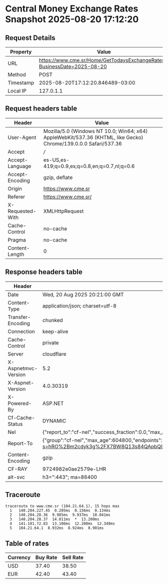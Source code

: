 # Central Money Exchange Rates Snapshot 2025-08-20 17:12:20
## Request Details

| Property | Value |
|----------|-------|
| URL | https://www.cme.sr/Home/GetTodaysExchangeRates/?BusinessDate=2025-08-20 |
| Method | POST |
| Timestamp | 2025-08-20T17:12:20.846489-03:00 |
| Local IP | 127.0.1.1 |
    
## Request headers table

| Header | Value |
|--------|-------|
| User-Agent | Mozilla/5.0 (Windows NT 10.0; Win64; x64) AppleWebKit/537.36 (KHTML, like Gecko) Chrome/139.0.0.0 Safari/537.36 |
| Accept | */* |
| Accept-Language | es-US,es-419;q=0.9,es;q=0.8,en;q=0.7,nl;q=0.6 |
| Accept-Encoding | gzip, deflate |
| Origin | https://www.cme.sr |
| Referer | https://www.cme.sr/ |
| X-Requested-With | XMLHttpRequest |
| Cache-Control | no-cache |
| Pragma | no-cache |
| Content-Length | 0 |

    
## Response headers table
| Header | Value |
|--------|-------|
| Date | Wed, 20 Aug 2025 20:21:00 GMT |
| Content-Type | application/json; charset=utf-8 |
| Transfer-Encoding | chunked |
| Connection | keep-alive |
| Cache-Control | private |
| Server | cloudflare |
| X-Aspnetmvc-Version | 5.2 |
| X-Aspnet-Version | 4.0.30319 |
| X-Powered-By | ASP.NET |
| Cf-Cache-Status | DYNAMIC |
| Nel | {"report_to":"cf-nel","success_fraction":0.0,"max_age":604800} |
| Report-To | {"group":"cf-nel","max_age":604800,"endpoints":[{"url":"https://a.nel.cloudflare.com/report/v4?s=hRO%2Bm2cdyk3g%2FX7BW8Q13s84QApbQlB%2FAZid5mXnK0TB0knndivMdqSJVYLOGbgVarW27%2FS3BAZX6EBKnNk4VAv7fqNV0HW4cqI%3D"}]} |
| Content-Encoding | gzip |
| CF-RAY | 9724982e0ae2579e-LHR |
| alt-svc | h3=":443"; ma=86400 |

## Traceroute 

```
traceroute to www.cme.sr (104.21.64.1), 15 hops max
  1   140.204.227.45  0.205ms  0.156ms  0.134ms 
  2   140.204.28.36  9.985ms  9.937ms  10.041ms 
  3   140.204.28.37  14.011ms  *  13.200ms 
  4   141.101.72.83  13.106ms  12.200ms  12.349ms 
  5   104.21.64.1  8.932ms  8.924ms  8.901ms 

```

## Table of rates

| Currency | Buy Rate | Sell Rate |
|----------|----------|-----------|
| USD | 37.40 | 38.50 |
| EUR | 42.40 | 43.40 |
